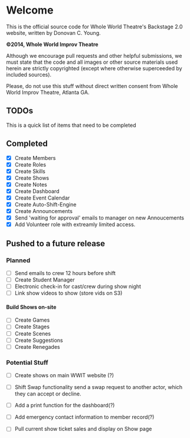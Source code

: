 # Welcome

This is the official source code for Whole World Theatre's Backstage 2.0 website, written by Donovan C. Young.

**&copy;2014, Whole World Improv Theatre**

Although we encourage pull requests and other helpful submissions, we must state that the code and all images or other
source materials used herein are strictly copyrighted (except where otherwise superceeded by included sources).

Please, do not use this stuff without direct written consent from Whole World Improv Theatre, Atlanta GA.

TODOs
-----

This is a quick list of items that need to be completed

Completed
---------

 - [X] Create Members
 - [X] Create Roles
 - [X] Create Skills
 - [X] Create Shows
 - [X] Create Notes
 - [X] Create Dashboard
 - [X] Create Event Calendar
 - [X] Create Auto-Shift-Engine
 - [X] Create Announcements
 - [X] Send 'waiting for approval' emails to manager on new Annoucements
 - [X] Add Volunteer role with extreamly limited access.

Pushed to a future release
--------------------------

### Planned
 - [ ] Send emails to crew 12 hours before shift
 - [ ] Create Student Manager
 - [ ] Electronic check-in for cast/crew during show night
 - [ ] Link show videos to show (store vids on S3)

#### Build Shows on-site
 - [ ] Create Games
 - [ ] Create Stages
 - [ ] Create Scenes
 - [ ] Create Suggestions
 - [ ] Create Renegades

### Potential Stuff

 - [ ] Create shows on main WWIT website (?)
 - [ ] Shift Swap functionality
       send a swap request to another actor, which they can accept or decline.
 - [ ] Add a print function for the dashboard(?)
 - [ ] Add emergency contact information to member record(?)
 - [ ] Pull current show ticket sales and display on Show page

